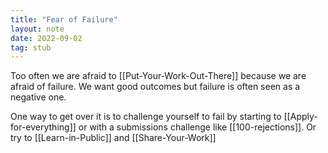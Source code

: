 ```yaml
---
title: "Fear of Failure"
layout: note
date: 2022-09-02
tag: stub
---
```


Too often we are afraid to [[Put-Your-Work-Out-There]] because we are afraid of failure.  We want good outcomes but failure is often seen as a negative one. 

One way to get over it is to challenge yourself to fail by starting to [[Apply-for-everything]] or with a submissions challenge like [[100-rejections]]. Or try to [[Learn-in-Public]] and [[Share-Your-Work]]